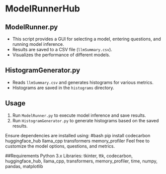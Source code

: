 # ModelRunnerHub

## ModelRunner.py

- This script provides a GUI for selecting a model, entering questions, and running model inference.
- Results are saved to a CSV file (`llmSummary.csv`).
- Visualizes the performance of different models.

## HistogramGenerator.py

- Reads `llmSummary.csv` and generates histograms for various metrics.
- Histograms are saved in the `histograms` directory.

## Usage

1. Run `ModelRunner.py` to execute model inference and save results.
2. Run `HistogramGenerator.py` to generate histograms based on the saved results.

Ensure dependencies are installed using:
#bash
     pip install codecarbon huggingface_hub llama_cpp transformers memory_profiler
Feel free to customize the model options, questions, and metrics.

##Requirements
Python 3.x
Libraries: tkinter, ttk, codecarbon, huggingface_hub, llama_cpp, transformers, memory_profiler, time, numpy, pandas, matplotlib
